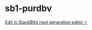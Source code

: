 # sb1-purdbv

[Edit in StackBlitz next generation editor ⚡️](https://stackblitz.com/~/github.com/adityakr1403/sb1-purdbv)